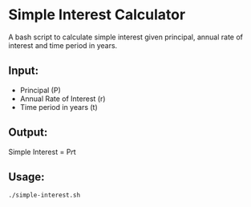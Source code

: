 # Simple Interest Calculator

A bash script to calculate simple interest given principal, annual rate of interest and time period in years.

## Input:
- Principal (P)
- Annual Rate of Interest (r) 
- Time period in years (t)

## Output:
Simple Interest = P*r*t

## Usage:
```bash
./simple-interest.sh
